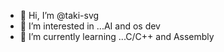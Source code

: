 - 👋 Hi, I’m @taki-svg
- 👀 I’m interested in ...AI and os dev
- 🌱 I’m currently learning ...C/C++ and Assembly


<!---
taki-svg/taki-svg is a ✨ special ✨ repository because its `README.md` (this file) appears on your GitHub profile.
You can click the Preview link to take a look at your changes.
--->
